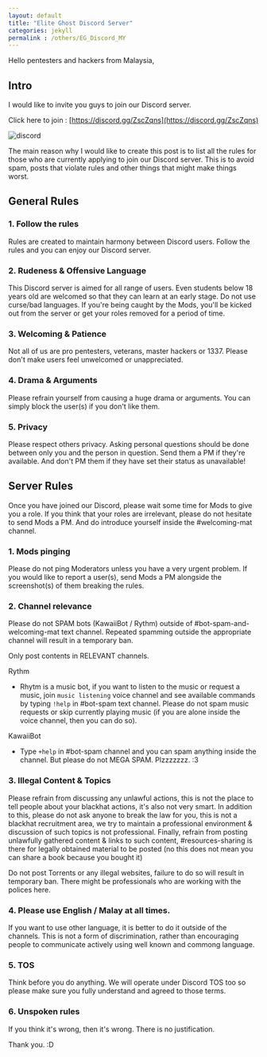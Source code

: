 ```yaml
---
layout: default
title: "Elite Ghost Discord Server"
categories: jekyll
permalink : /others/EG_Discord_MY
---
```


Hello pentesters and hackers from Malaysia,

## Intro

I would like to invite you guys to join our Discord server.

Click here to join : [https://discord.gg/ZscZqns](https://discord.gg/ZscZqns)

![discord](/musubi/assets/discord/discord.png)


The main reason why I would like to create this post is to list all the rules for those who are currently applying to join our Discord server. This is to avoid spam, posts that violate rules and other things that might make things worst.

## General Rules

### 1. Follow the rules

Rules are created to maintain harmony between Discord users. Follow the rules and you can enjoy our Discord server.

### 2. Rudeness & Offensive Language

This Discord server is aimed for all range of users. Even students below 18 years old are welcomed so that they can learn at an early stage. Do not use curse/bad languages. If you're being caught by the Mods, you'll be kicked out from the server or get your roles removed for a period of time.

### 3. Welcoming & Patience

Not all of us are pro pentesters, veterans, master hackers or 1337. Please don't make users feel unwelcomed or unappreciated.

### 4. Drama & Arguments

Please refrain yourself from causing a huge drama or arguments. You can simply block the user(s) if you don't like them.

### 5. Privacy

Please respect others privacy. Asking personal questions should be done between only you and the person in question. Send them a PM if they're available. And don't PM them if they have set their status as unavailable!

## Server Rules

Once you have joined our Discord, please wait some time for Mods to give you a role. If you think that your roles are irrelevant, please do not hesitate to send Mods a PM. And do introduce yourself inside the #welcoming-mat channel.

### 1. Mods pinging

Please do not ping Moderators unless you have a very urgent problem. If you would like to report a user(s), send Mods a PM alongside the screenshot(s) of them breaking the rules.

### 2. Channel relevance

Please do not SPAM bots (KawaiiBot / Rythm) outside of #bot-spam-and-welcoming-mat text channel. Repeated spamming outside the appropriate channel will result in a temporary ban.

Only post contents in RELEVANT channels.

Rythm
- Rhytm is a music bot, if you want to listen to the music or request a music, join `music listening` voice channel and see available commands by typing `!help` in #bot-spam text channel. Please do not spam music requests or skip currently playing music (if you are alone inside the voice channel, then you can do so).

KawaiiBot
- Type `+help` in #bot-spam channel and you can spam anything inside the channel. But please do not MEGA SPAM. Plzzzzzzz. :3


### 3. Illegal Content & Topics

Please refrain from discussing any unlawful actions, this is not the place to tell people about your blackhat actions, it's also not very smart. In addition to this, please do not ask anyone to break the law for you, this is not a blackhat recruitment area, we try to maintain a professional environment & discussion of such topics is not professional. Finally, refrain from posting unlawfully gathered content & links to such content, #resources-sharing is there for legally obtained material to be posted (no this does not mean you can share a book because you bought it)

Do not post Torrents or any illegal websites, failure to do so will result in temporary ban. There might be professionals who are working with the polices here.

### 4. Please use English / Malay at all times.

If you want to use other language, it is better to do it outside of the channels. This is not a form of discrimination, rather than encouraging people to communicate actively using well known and commong language.

### 5. TOS

Think before you do anything. We will operate under Discord TOS too so please make sure you fully understand and agreed to those terms.

### 6. Unspoken rules

If you think it's wrong, then it's wrong. There is no justification.

Thank you. :D
